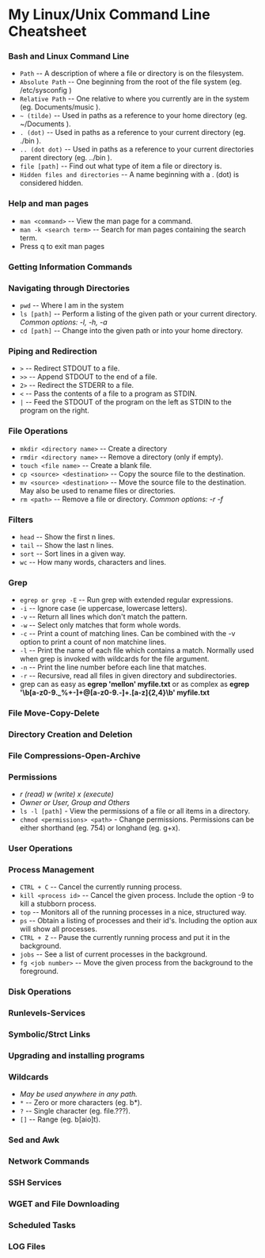 # My Linux/Unix Command Line Cheatsheet

### Bash and Linux Command Line

- `Path` -- A description of where a file or directory is on the filesystem.
- `Absolute Path` -- One beginning from the root of the file system (eg. /etc/sysconfig )
- `Relative Path` -- One relative to where you currently are in the system (eg. Documents/music ).
- `~ (tilde)` -- Used in paths as a reference to your home directory (eg. ~/Documents ).
- `. (dot)` -- Used in paths as a reference to your current directory (eg. ./bin ).
- `.. (dot dot)` -- Used in paths as a reference to your current directories parent directory (eg. ../bin ).
- `file [path]` -- Find out what type of item a file or directory is.
- `Hidden files and directories` -- A name beginning with a . (dot) is considered hidden.

### Help and man pages

- `man <command>` -- View the man page for a command.
- `man -k <search term>` -- Search for man pages containing the search term.
- Press q to exit man pages

### Getting Information Commands

### Navigating through Directories

- `pwd` -- Where I am in the system
- `ls [path]` -- Perform a listing of the given path or your current directory.
  _Common options: -l, -h, -a_
- `cd [path]` -- Change into the given path or into your home directory.

### Piping and Redirection

- `>` -- Redirect STDOUT to a file.
- `>>` -- Append STDOUT to the end of a file.
- `2>` -- Redirect the STDERR to a file.
- `<` -- Pass the contents of a file to a program as STDIN.
- `|` -- Feed the STDOUT of the program on the left as STDIN to the program on the right.

### File Operations

- `mkdir <directory name>` -- Create a directory
- `rmdir <directory name>` -- Remove a directory (only if empty).
- `touch <file name>` -- Create a blank file.
- `cp <source> <destination>` -- Copy the source file to the destination.
- `mv <source> <destination>` -- Move the source file to the destination. May also be used to rename files or directories.
- `rm <path>` -- Remove a file or directory. _Common options: -r -f_

### Filters 

- `head` -- Show the first n lines.
- `tail` -- Show the last n lines.
- `sort` -- Sort lines in a given way.
- `wc` -- How many words, characters and lines.

### Grep

- `egrep or grep -E` -- Run grep with extended regular expressions.
- `-i` -- Ignore case (ie uppercase, lowercase letters).
- `-v` -- Return all lines which don't match the pattern.
- `-w` -- Select only matches that form whole words.
- `-c` -- Print a count of matching lines. Can be combined with the -v option to print a count of non matchine lines.
- `-l` -- Print the name of each file which contains a match. Normally used when grep is invoked with wildcards for the file argument.
- `-n` -- Print the line number before each line that matches.
- `-r` -- Recursive, read all files in given directory and subdirectories.
- grep can as easy as __egrep 'mellon' myfile.txt__ or as complex as __egrep '\b[a-z0-9._%+-]+@[a-z0-9.-]+\.[a-z]{2,4}\b' myfile.txt__

### File Move-Copy-Delete

### Directory Creation and Deletion

### File Compressions-Open-Archive

### Permissions

- _r (read) w (write) x (execute)_
- _Owner or User, Group and Others_
- `ls -l [path]` - View the permissions of a file or all items in a directory.
- `chmod <permissions> <path>` - Change permissions. Permissions can be either shorthand (eg. 754) or longhand (eg. g+x).

### User Operations

### Process Management

- `CTRL + C` -- Cancel the currently running process.
- `kill <process id>` -- Cancel the given process. Include the option -9 to kill a stubborn process.
- `top` -- Monitors all of the running processes in a nice, structured way.
- `ps` -- Obtain a listing of processes and their id's. Including the option aux will show all processes.
- `CTRL + Z` -- Pause the currently running process and put it in the background.
- `jobs` -- See a list of current processes in the background. 
- `fg <job number>` -- Move the given process from the background to the foreground.

### Disk Operations

### Runlevels-Services

### Symbolic/Strct Links

### Upgrading and installing programs

### Wildcards

- _May be used anywhere in any path._
- `*` -- Zero or more characters (eg. b*).
- `?` -- Single character (eg. file.???).
- `[]` -- Range (eg. b[aio]t).


### Sed and Awk

### Network Commands

### SSH Services

### WGET and File Downloading

### Scheduled Tasks

### LOG Files
